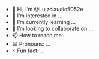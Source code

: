 - 👋 Hi, I’m @Luizclaudio5052e
- 👀 I’m interested in ...
- 🌱 I’m currently learning ...
- 💞️ I’m looking to collaborate on ...
- 📫 How to reach me ...
- 😄 Pronouns: ...
- ⚡ Fun fact: ...

<!---
Luizclaudio5052e/Luizclaudio5052e is a ✨ special ✨ repository because its `README.md` (this file) appears on your GitHub profile.
You can click the Preview link to take a look at your changes.
--->
